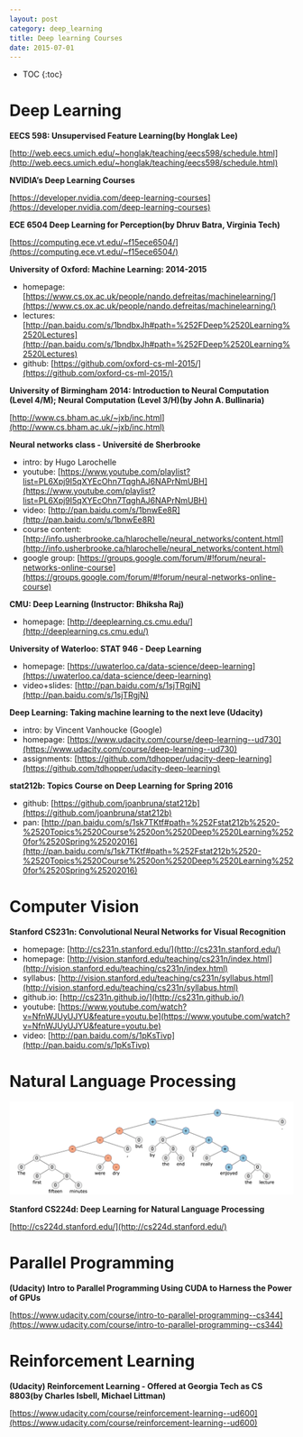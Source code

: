 ```yaml
---
layout: post
category: deep_learning
title: Deep learning Courses
date: 2015-07-01
---
```


* TOC
{:toc}

# Deep Learning

**EECS 598: Unsupervised Feature Learning(by Honglak Lee)**

[http://web.eecs.umich.edu/~honglak/teaching/eecs598/schedule.html](http://web.eecs.umich.edu/~honglak/teaching/eecs598/schedule.html)

**NVIDIA’s Deep Learning Courses**

[https://developer.nvidia.com/deep-learning-courses](https://developer.nvidia.com/deep-learning-courses)

**ECE 6504 Deep Learning for Perception(by Dhruv Batra, Virginia Tech)**

[https://computing.ece.vt.edu/~f15ece6504/](https://computing.ece.vt.edu/~f15ece6504/)

**University of Oxford: Machine Learning: 2014-2015**

- homepage: [https://www.cs.ox.ac.uk/people/nando.defreitas/machinelearning/](https://www.cs.ox.ac.uk/people/nando.defreitas/machinelearning/)
- lectures: [http://pan.baidu.com/s/1bndbxJh#path=%252FDeep%2520Learning%2520Lectures](http://pan.baidu.com/s/1bndbxJh#path=%252FDeep%2520Learning%2520Lectures)
- github: [https://github.com/oxford-cs-ml-2015/](https://github.com/oxford-cs-ml-2015/)

**University of Birmingham 2014: Introduction to Neural Computation (Level 4/M); Neural Computation (Level 3/H)(by John A. Bullinaria)**

[http://www.cs.bham.ac.uk/~jxb/inc.html](http://www.cs.bham.ac.uk/~jxb/inc.html)

**Neural networks class - Université de Sherbrooke**

- intro: by Hugo Larochelle
- youtube: [https://www.youtube.com/playlist?list=PL6Xpj9I5qXYEcOhn7TqghAJ6NAPrNmUBH](https://www.youtube.com/playlist?list=PL6Xpj9I5qXYEcOhn7TqghAJ6NAPrNmUBH)
- video: [http://pan.baidu.com/s/1bnwEe8R](http://pan.baidu.com/s/1bnwEe8R)
- course content: [http://info.usherbrooke.ca/hlarochelle/neural_networks/content.html](http://info.usherbrooke.ca/hlarochelle/neural_networks/content.html)
- google group: [https://groups.google.com/forum/#!forum/neural-networks-online-course](https://groups.google.com/forum/#!forum/neural-networks-online-course)

**CMU: Deep Learning (Instructor: Bhiksha Raj)**

- homepage: [http://deeplearning.cs.cmu.edu/](http://deeplearning.cs.cmu.edu/)

**University of Waterloo: STAT 946 - Deep Learning**

- homepage: [https://uwaterloo.ca/data-science/deep-learning](https://uwaterloo.ca/data-science/deep-learning)
- video+slides: [http://pan.baidu.com/s/1sjTRgjN](http://pan.baidu.com/s/1sjTRgjN)

**Deep Learning: Taking machine learning to the next leve (Udacity)**

- intro: by Vincent Vanhoucke (Google)
- homepage: [https://www.udacity.com/course/deep-learning--ud730](https://www.udacity.com/course/deep-learning--ud730)
- assignments: [https://github.com/tdhopper/udacity-deep-learning](https://github.com/tdhopper/udacity-deep-learning)

**stat212b: Topics Course on Deep Learning for Spring 2016**

- github: [https://github.com/joanbruna/stat212b](https://github.com/joanbruna/stat212b)
- pan: [http://pan.baidu.com/s/1sk7TKtf#path=%252Fstat212b%2520-%2520Topics%2520Course%2520on%2520Deep%2520Learning%2520for%2520Spring%25202016](http://pan.baidu.com/s/1sk7TKtf#path=%252Fstat212b%2520-%2520Topics%2520Course%2520on%2520Deep%2520Learning%2520for%2520Spring%25202016)

# Computer Vision

**Stanford CS231n: Convolutional Neural Networks for Visual Recognition**

- homepage: [http://cs231n.stanford.edu/](http://cs231n.stanford.edu/)
- homepage: [http://vision.stanford.edu/teaching/cs231n/index.html](http://vision.stanford.edu/teaching/cs231n/index.html)
- syllabus: [http://vision.stanford.edu/teaching/cs231n/syllabus.html](http://vision.stanford.edu/teaching/cs231n/syllabus.html)
- github.io: [http://cs231n.github.io/](http://cs231n.github.io/)
- youtube: [https://www.youtube.com/watch?v=NfnWJUyUJYU&feature=youtu.be](https://www.youtube.com/watch?v=NfnWJUyUJYU&feature=youtu.be)
- video: [http://pan.baidu.com/s/1pKsTivp](http://pan.baidu.com/s/1pKsTivp)

# Natural Language Processing

![](/assets/dl-courses/cs224d_treeFrontSentiment.png)

**Stanford CS224d: Deep Learning for Natural Language Processing**

[http://cs224d.stanford.edu/](http://cs224d.stanford.edu/)

# Parallel Programming

**(Udacity) Intro to Parallel Programming Using CUDA to Harness the Power of GPUs**

[https://www.udacity.com/course/intro-to-parallel-programming--cs344](https://www.udacity.com/course/intro-to-parallel-programming--cs344)

# Reinforcement Learning

**(Udacity) Reinforcement Learning - Offered at Georgia Tech as CS 8803(by Charles Isbell, Michael Littman)**

[https://www.udacity.com/course/reinforcement-learning--ud600](https://www.udacity.com/course/reinforcement-learning--ud600)
